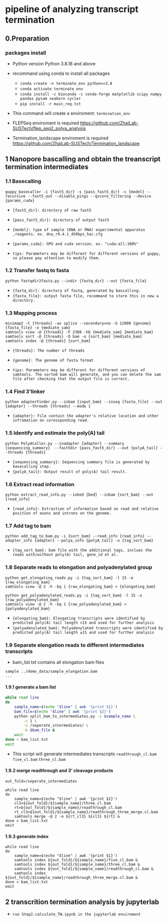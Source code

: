 # pipeline of analyzing transcript termination 

## 0.Preparation
### packages install

- Python version
Python 3.8.18 and above


- recommand using conda to install all packages

  - `conda create -n terminate_env python==3.8`
  - `conda activate terminate_env`
  - `conda install -c bioconda -c conda-forge matplotlib scipy numpy pandas pysam seaborn cycler` 
  - `pip install -r main_req.txt`



- This command will create a enviroment: `termination_env`

- FLEPSeq enviroment is required
  https://github.com/ZhaiLab-SUSTech/flep_seq2_polya_analysis

- Termination_landscape enviroment is required
  https://github.com/ZhaiLab-SUSTech/Termination_landscape

## 1 Nanopore bascalling and obtain the treanscript termination intermediates

### 1.1 Basecalling
```shell
guppy_basecaller -i {fast5_dir} -s {pass_fast5_dir} -c {model} --recursive --fast5_out --disable_pings --qscore_filtering --device {params_cuda}
```

- `{fast5_dir}: directory of raw fast5`
- `{pass_fast5_dir}: directory of output fast5`
- `{model}: type of sample (DNA or RNA) experimental apparatus ,reagents. ex. dna_r9.4.1_450bps_hac.cfg`
- `{params_cuda}: GPU and cuda version. ex. "cuda:all:100%"`

- `tips: Parameters may be different for different versions of guppy, so please pay attention to modify them.`



### 1.2 Transfer fastq to fasta
```shell
python fastqdir2fasta.py --indir {fastq_dir} --out {fasta_file}
```

- `{fastq_dir}: directory of fastq, generated by bascalling.`
- `{fasta_file}: output fasta file, recommand to store this in new a directory.`



### 1.3 Mapping process
```shell
minimap2 -t {threads} -ax splice --secondary=no -G 12000 {genome} {fasta_file} -o {mediate_sam}
samtools view -@ {threads} -F 2308 -hb {mediate_sam} {mediate_bam}
samtools sort -@ {threads} -O bam -o {sort_bam} {mediate_bam}
samtools index -@ {threads} {sort_bam}
```

- `{threads}: The number of threads`
- `{genome}: The genome of fasta format`

- `tips: Parameters may be different for different versions of samtools. The sorted bam will generate, and you can delete the sam file after checking that the output file is correct.`



### 1.4 Find 3'linker
```shell
python adapterFinder.py --inbam {input_bam} --inseq {fasta_file} --out {adapter} --threads {threads} --mode 1
```

- `{adapter}: File contain the adapter's relative location and other infromation on coressponding read.`



### 1.5 Identify and estimate the poly(A) tail
```shell
python PolyACaller.py --inadapter {adapter} --summary {sequencing_summary}  --fast5dir {pass_fast5_dir} --out {polyA_tail} --threads {threads}
```

- `{sequencing_summary}: Sequencing summary file is generated by basecalling step.`
- `{polyA_tail}: Output result of poly(A) tail result.`



### 1.6 Extract read information
```shell
python extract_read_info.py --inbed {bed} --inbam {sort_bam} --out {read_info}
```

- `{read_info}: Extraction of information based on read and relative position of exons and introns on the genome.`



### 1.7 Add tag to bam
```shell
python add_tag_to_bam.py -i {sort_bam} --read_info {read_info} --adapter_info {adapter} --polya_info {polyA_tail} -o {tag_sort_bam}
```

- `{tag_sort_bam}: bam file with the additional tags, inclues the reads with/without poly(A) tail, gene_id et al.`



### 1.8 Separate reads to elongation and polyadenylated group
```shell
python get_elongating_reads.py -i {tag_sort_bam} -l 15 -o {raw_elongating_bam}
samtools view -@ 2 -h -bq 1 {raw_elongating_bam} > {elongating_bam}

python get_polyadenylated_reads.py -i {tag_sort_bam} -l 15 -o {raw_polyadenylated_bam}
samtools view -@ 2 -h -bq 1 {raw_polyadenylated_bam} > {polyadenylated_bam}
```

- `{elongating_bam}: Elongating transcripts were identified by predicted poly(A) tail length <15 and used for further analysis`
- `{polyadenylated_bam}: Polyadenylated transcripts were identified by predicted poly(A) tail length ≥15 and used for further analysis`



### 1.9 Separate elongation reads to different intermediates transcripts

- bam_list.txt contains all elongation bam files

```text
sample ../demo_data/sample_elongation.bam
...
```

#### 1.9.1 generate a bam list
```sh
while read line
do
    sample_name=$(echo "$line" | awk '{print $1}')
    bam_file=$(echo "$line" | awk '{print $2}')
    python split_bam_to_intermediates.py -s $sample_name \
        -c 1 \
        -o /seperate_intermediates/ \
        -b $bam_file &
    wait
done < bam_list.txt
wait 
```
- This script will generate intermediates transcripts
    `readthrough_cl.bam`
    `five_cl.bam`
    `three_cl.bam`

#### 1.9.2 merge readthrough and 3' cleavage products

```shell
out_fold=/seperate_intermediates

while read line
do
    sample_name=$(echo "$line" | awk '{print $1}')
    cl3=${out_fold}/${sample_name}/three_cl.bam
    rt=${out_fold}/${sample_name}/readthrough_cl.bam
    rt_cl3=${out_fold}/${sample_name}/readthrough_three_merge.cl.bam
    samtools merge -@ 2 -o ${rt_cl3} ${cl3} ${rt} &
done < bam_list.txt
wait
```

#### 1.9.3 generate index

```shell
while read line
do
    sample_name=$(echo "$line" | awk '{print $1}')
    samtools index ${out_fold}/${sample_name}/five_cl.bam &
    samtools index ${out_fold}/${sample_name}/three_cl.bam &
    samtools index ${out_fold}/${sample_name}/readthrough_cl.bam &
    samtools index ${out_fold}/${sample_name}/readthrough_three_merge.cl.bam &
done < bam_list.txt
wait
```



## 2 transcrition termination analysis by jupyterlab
- `run Step2.calculate_TW.ipynb in the jupyterlab enviroment`
